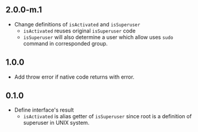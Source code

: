 ## 2.0.0-m.1

* Change definitions of `isActivated` and `isSuperuser`
    * `isActivated` reuses original `isSuperuser` code
    * `isSuperuser` will also determine a user which allow uses `sudo` command in corresponded group.

## 1.0.0

* Add throw error if native code returns with error.

## 0.1.0

* Define interface's result
    * `isActivated` is alias getter of `isSuperuser` since root is a definition of superuser in UNIX system.
